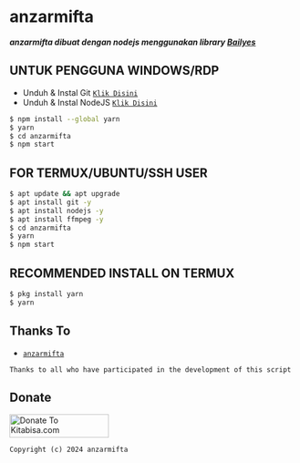 # anzarmifta

***anzarmifta dibuat dengan nodejs menggunakan library [Bailyes](https://github.com/adiwajshing/Baileys)***

## UNTUK PENGGUNA WINDOWS/RDP

* Unduh & Instal Git [`Klik Disini`](https://git-scm.com/downloads)
* Unduh & Instal NodeJS [`Klik Disini`](https://nodejs.org/en/download)

```bash
$ npm install --global yarn
$ yarn
$ cd anzarmifta
$ npm start
```

## FOR TERMUX/UBUNTU/SSH USER

```bash
$ apt update && apt upgrade
$ apt install git -y
$ apt install nodejs -y
$ apt install ffmpeg -y
$ cd anzarmifta
$ yarn
$ npm start
```

## RECOMMENDED INSTALL ON TERMUX

```bash
$ pkg install yarn
$ yarn
```

## Thanks To
* [`anzarmifta`](https://github.com/anzarmifta)

```Thanks to all who have participated in the development of this script```

## Donate
<a href="https://kitabisa.com" target="_blank"><img src="https://angin.id/wp-content/uploads/2016/06/Kitabisa-Logo.jpg" alt="Donate To Kitabisa.com" height="41" width="174"></a>

```Copyright (c) 2024 anzarmifta```

